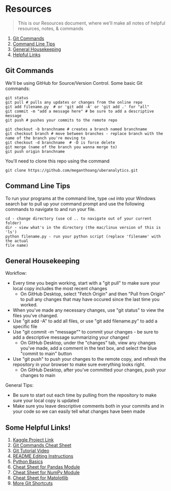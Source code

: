 # Resources
> This is our Resources document, where we'll make all notes of helpful resources, notes, & commands

1. [Git Commands](https://github.com/meganthoang/uberanalytics/blob/main/docs/RESOURCES.md#git-commands)
2. [Command Line Tips](https://github.com/meganthoang/uberanalytics/blob/main/docs/RESOURCES.md#command-line-tips)
3. [General Housekeeping](https://github.com/meganthoang/uberanalytics/blob/main/docs/RESOURCES.md#general-housekeeping)
4. [Helpful Links](https://github.com/meganthoang/uberanalytics/blob/main/docs/RESOURCES.md#some-helpful-links)

## Git Commands
We'll be using GitHub for Source/Version Control. Some basic Git commands:
  ``` 
  git status 
  git pull # pulls any updates or changes from the online repo
  git add filename.py  # or 'git add -A' or 'git add .' for "all"
  git commit -m "add a message here" # be sure to add a descriptive message
  git push # pushes your commits to the remote repo

  git checkout -b branchname # creates a branch named branchname
  git checkout branch # move between branches - replace branch with the name of the branch you're moving to
  git checkout -d branchname  # -D is force delete
  git merge (name of the branch you wanna merge to)
  git push origin branchname
  ```

You'll need to clone this repo using the command
  ```
  git clone https://github.com/meganthoang/uberanalytics.git
  ```

## Command Line Tips

To run your programs at the command line, type `cmd` into your Windows search bar   to pull up your command prompt and use the following commands to navigate to and run your file. 
  ```
  cd - change directory (use cd .. to navigate out of your current folder)
  dir - view what's in the directory (the mac/linux version of this is 'ls')
  python filename.py - run your python script (replace 'filename' with the actual
  file name)
  ```
  
## General Housekeeping

Workflow:
   - Every time you begin working, start with a "git pull" to make sure your local copy includes the most recent changes 
      - On GitHub Desktop, select "Fetch Origin" and then "Pull from Origin" to pull any changes that may have occured since the last time you worked.
   - When you've made any necessary changes, use "git status" to view the files you've changed.
   - Use "git add -A" to add all files, or use "git add filename.py" to add a specific file
   - Use "git commit -m "message"" to commit your changes - be sure to add a descriptive message summarizing your changes!
      - On GitHub Desktop, under the "changes" tab, view any changes you've made, add a comment in the text box, and select the blue "commit to main" button
   - Use "git push" to push your changes to the remote copy, and refresh the repository in your browser to make sure everything looks right.
      - On GitHub Desktop, after you've committed your changes, push your changes to main 
 
General Tips:
   - Be sure to start out each time by pulling from the repository to make sure your local copy is updated
   - Make sure you leave descriptive comments both in your commits and in your code so we can easily tell what changes have been made


## Some Helpful Links!
  1. [Kaggle Project Link](https://www.kaggle.com/hugomenz/uber-data-visualization)
  2. [Git Commands Cheat Sheet](https://education.github.com/git-cheat-sheet-education.pdf)
  3. [Git Tutorial Video](https://youtu.be/0fKg7e37bQE)
  4. [README Editing Instructions](https://docs.github.com/en/github/writing-on-github/getting-started-with-writing-and-formatting-on-github/basic-writing-and-formatting-syntax)
  5. [Python Basics](https://www.pythoncheatsheet.org/)
  6. [Cheat Sheet for Pandas Module](https://pandas.pydata.org/Pandas_Cheat_Sheet.pdf)
  7. [Cheat Sheet for NumPy Module](http://datacamp-community-prod.s3.amazonaws.com/da466534-51fe-4c6d-b0cb-154f4782eb54)
  8. [Cheat Sheet for Matplotlib](http://datacamp-community-prod.s3.amazonaws.com/e1a8f39d-71ad-4d13-9a6b-618fe1b8c9e9)
  9. [More Git Shortcuts](https://www.youtube.com/watch?v=ecK3EnyGD8o)
